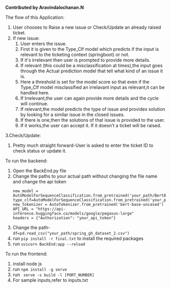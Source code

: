 **Contributed by Aravindalochanan.N**

The flow of this Application:
1. User chooses to Raise a new issue or Check/Update an already raised ticket.
2. If new issue:
    1. User enters the issue.
    2.  First it is given to the Type_Clf model which predicts if the input is relevant to the ticketing context (springboot) or not.
    3.  If it's irrelevant then user is prompted to provide more details.
    4.  If relevant (this could be a misclassification at times),the input goes through the Actual prediction model that tell what kind of an issue it is.
    5.  Here a threshold is set for the model score so that even if the Type_Clf model misclassified an irrelavant input as relevant,it can be handled here.
    6.  If Irrelevant,the user can again provide more details and the cycle will continue.
    7.   If relevant,the model predicts the type of issue and provides solution by looking for a similar issue in the closed issues.
    8.   If there is one,then the solutions of that issue is provided to the user.
    9.   If it works,the user can accept it. If it doesn't a ticket will be raised.


                                                                                                
3.Check/Update:
 1. Pretty much straight forward-User is asked to enter the ticket ID to check status or update it.
 

 
 
  
 
  


To run the backend:

1. Open the BackEnd.py file
2. Change the paths to your actual path without changing the file name and change the api token
   ```
   new_model = AutoModelForSequenceClassification.from_pretrained('your_path/Bert82_82')
   type_clf=AutoModelForSequenceClassification.from_pretrained('your_path/TypeClf')
   new_tokenizer = AutoTokenizer.from_pretrained('bert-base-uncased')
   API_URL = "https://api-inference.huggingface.co/models/google/pegasus-large"
   headers = {"Authorization": "your_api_token"}
   ```
4. Change the path-    ```df=pd.read_csv("your_path/spring_gh_dataset_2.csv")```
5. run ```pip install -r final.txt``` to install the required packages
6. run ```uvicorn BackEnd:app --reload```

To run the frontend:


1. install node js
2. run ```npm install -g serve```
3. run ``` serve -s build -l [PORT_NUMBER]```
4. For sample inputs,refer to inputs.txt

